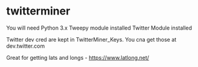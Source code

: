 # twitterminer

You will need 
Python 3.x
Tweepy module installed
Twitter Module installed


Twitter dev cred are kept in TwitterMiner_Keys.  You cna get those at dev.twitter.com

Great for getting lats and longs - https://www.latlong.net/

